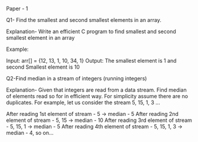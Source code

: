 Paper - 1


Q1- Find the smallest and second smallest elements in an array.

Explanation- Write an efficient C program to find smallest and second smallest element in an array

Example:

Input: arr[] = {12, 13, 1, 10, 34, 1}
Output: The smallest element is 1 and
second Smallest element is 10

Q2-Find median in a stream of integers (running integers)

Explanation-
Given that integers are read from a data stream. Find median of elements read so for in efficient way. For simplicity assume there are no duplicates. For example, let us consider the stream 5, 15, 1, 3 …

After reading 1st element of stream - 5 -> median - 5
After reading 2nd element of stream - 5, 15 -> median - 10
After reading 3rd element of stream - 5, 15, 1 -> median - 5
After reading 4th element of stream - 5, 15, 1, 3 -> median - 4, so on...










